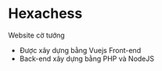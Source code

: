 # Hexachess
Website cờ tướng

- Được xây dựng bằng Vuejs Front-end
- Back-end xây dựng bằng PHP và NodeJS
